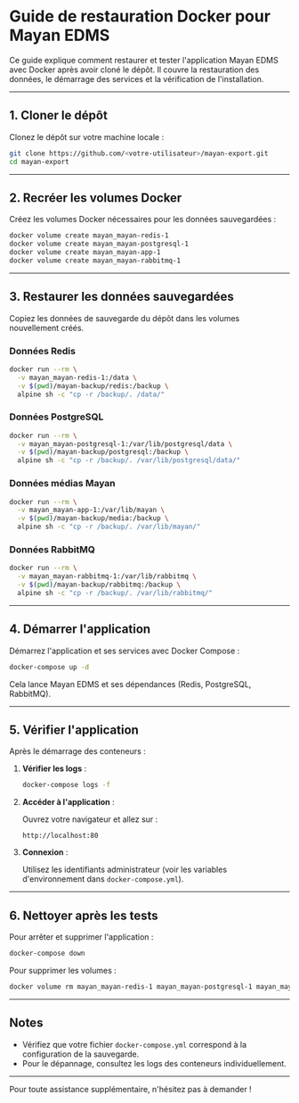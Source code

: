 # Guide de restauration Docker pour Mayan EDMS

Ce guide explique comment restaurer et tester l'application Mayan EDMS avec Docker après avoir cloné le dépôt. Il couvre la restauration des données, le démarrage des services et la vérification de l'installation.

---

## 1. Cloner le dépôt

Clonez le dépôt sur votre machine locale :

```bash
git clone https://github.com/<votre-utilisateur>/mayan-export.git
cd mayan-export
```

---

## 2. Recréer les volumes Docker

Créez les volumes Docker nécessaires pour les données sauvegardées :

```bash
docker volume create mayan_mayan-redis-1
docker volume create mayan_mayan-postgresql-1
docker volume create mayan_mayan-app-1
docker volume create mayan_mayan-rabbitmq-1
```

---

## 3. Restaurer les données sauvegardées

Copiez les données de sauvegarde du dépôt dans les volumes nouvellement créés.

### Données Redis

```bash
docker run --rm \
  -v mayan_mayan-redis-1:/data \
  -v $(pwd)/mayan-backup/redis:/backup \
  alpine sh -c "cp -r /backup/. /data/"
```

### Données PostgreSQL

```bash
docker run --rm \
  -v mayan_mayan-postgresql-1:/var/lib/postgresql/data \
  -v $(pwd)/mayan-backup/postgresql:/backup \
  alpine sh -c "cp -r /backup/. /var/lib/postgresql/data/"
```

### Données médias Mayan

```bash
docker run --rm \
  -v mayan_mayan-app-1:/var/lib/mayan \
  -v $(pwd)/mayan-backup/media:/backup \
  alpine sh -c "cp -r /backup/. /var/lib/mayan/"
```

### Données RabbitMQ

```bash
docker run --rm \
  -v mayan_mayan-rabbitmq-1:/var/lib/rabbitmq \
  -v $(pwd)/mayan-backup/rabbitmq:/backup \
  alpine sh -c "cp -r /backup/. /var/lib/rabbitmq/"
```

---

## 4. Démarrer l'application

Démarrez l'application et ses services avec Docker Compose :

```bash
docker-compose up -d
```

Cela lance Mayan EDMS et ses dépendances (Redis, PostgreSQL, RabbitMQ).

---

## 5. Vérifier l'application

Après le démarrage des conteneurs :

1. **Vérifier les logs** :

   ```bash
   docker-compose logs -f
   ```

2. **Accéder à l'application** :

   Ouvrez votre navigateur et allez sur :

   ```text
   http://localhost:80
   ```

3. **Connexion** :

   Utilisez les identifiants administrateur (voir les variables d'environnement dans `docker-compose.yml`).

---

## 6. Nettoyer après les tests

Pour arrêter et supprimer l'application :

```bash
docker-compose down
```

Pour supprimer les volumes :

```bash
docker volume rm mayan_mayan-redis-1 mayan_mayan-postgresql-1 mayan_mayan-app-1 mayan_mayan-rabbitmq-1
```

---

## Notes

- Vérifiez que votre fichier `docker-compose.yml` correspond à la configuration de la sauvegarde.
- Pour le dépannage, consultez les logs des conteneurs individuellement.

---

Pour toute assistance supplémentaire, n'hésitez pas à demander !
